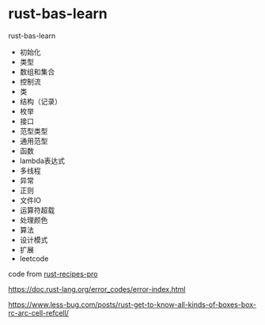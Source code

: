 # rust-bas-learn

rust-bas-learn


- 初始化
- 类型
- 数组和集合
- 控制流
- 类
- 结构（记录）
- 枚举
- 接口
- 范型类型
- 通用范型
- 函数
- lambda表达式
- 多线程
- 异常
- 正则
- 文件IO
- 运算符超载
- 处理颜色
- 算法
- 设计模式
- 扩展
- leetcode


code from [rust-recipes-pro](https://apps.apple.com/lb/app/rust-recipes-pro/id6443946748)

https://doc.rust-lang.org/error_codes/error-index.html

https://www.less-bug.com/posts/rust-get-to-know-all-kinds-of-boxes-box-rc-arc-cell-refcell/
